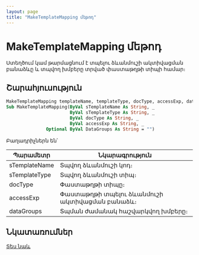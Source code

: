 ```yaml
---
layout: page
title: "MakeTemplateMapping մեթոդ"
---
```

    
# MakeTemplateMapping մեթոդ

Ստեղծում կամ թարմացնում է տպելու ձևանմուշի ակտիվացման բանաձևը և տպվող խմբերը տրված փաստաթղթի տիպի համար։

## Շարահյուսություն

```vb
MakeTemplateMapping templateName, templateType, docType, accessExp, dataGroups
Sub MakeTemplateMapping(ByVal sTemplateName As String, _
                        ByVal sTemplateType As String, _
                        ByVal docType As String, _
                        ByVal accessExp As String, _
               Optional ByVal DataGroups As String = "")
```

Բաղադրիչներն են՝

| Պարամետր | Նկարագրություն |
|--|--|
| sTemplateName | Տպվող ձևանմուշի կոդ։ |
| sTemplateType | Տպվող ձևանմուշի տիպ։ |
| docType | Փաստաթղթի տիպը։ |
| accessExp | Փաստաթղթի տպելու ձևանմուշի ակտիվացման բանաձև։ |
| dataGroups | Տպման ժամանակ հաշվարկվող խմբերը։ |

## Նկատառումներ 

[Տես նաև](../../functions.html)

